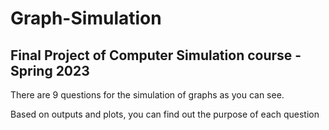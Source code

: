 # Graph-Simulation
## Final Project of Computer Simulation course - Spring 2023

There are 9 questions for the simulation of graphs as you can see.

Based on outputs and plots, you can find out the purpose of each question
